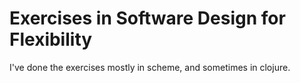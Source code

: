 # Exercises in Software Design for Flexibility

I've done the exercises mostly in scheme, and sometimes in clojure.